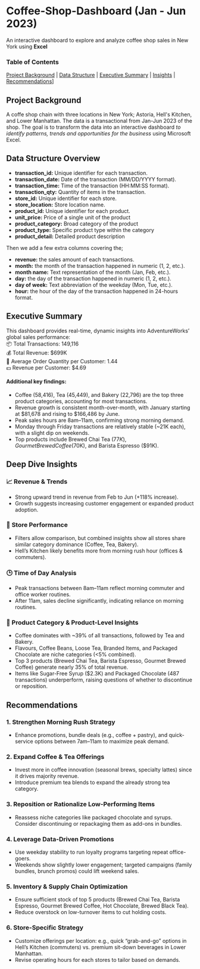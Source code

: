 # Coffee-Shop-Dashboard (Jan - Jun 2023)
An interactive dashboard to explore and analyze coffee shop sales in New York using **Excel**

### Table of Contents
[Project Background](#project-background) | 
[Data Structure](#data-structure-overview) | 
[Executive Summary](#executive-summary) | 
[Insights](#deep-dive-insights) | 
[Recommendations](#recommendations)]

## **Project Background**
A coffe shop chain with three locations in New York; Astoria, Hell's Kitchen, and Lower Manhattan. The data is a transactional from Jan-Jun 2023 of the shop. The goal is to transform the data into an interactive dashboard _to identify patterns, trends and opportunities for the business_ using Microsoft Excel.

## **Data Structure Overview**

- **transaction_id:** Unique identifier for each transaction.
- **transaction_date:** Date of the transaction (MM/DD/YYYY format).
- **transaction_time:** Time of the transaction (HH:MM:SS format).
- **transaction_qty:** Quantity of items in the transaction.
- **store_id:** Unique identifier for each store.
- **store_location:** Store location name.
- **product_id:** Unique identifier for each product.
- **unit_price:** Price of a single unit of the product
- **product_category:** Broad category of the product
- **product_type:** Specific product type within the category
- **product_detail:** Detailed product description

Then we add a few extra columns covering the;
- **revenue:** the sales amount of each transactions.
- **month:** the month of the transaction happened in numeric (1, 2, etc.).
- **month name:** Text representation of the month (Jan, Feb, etc.).
- **day:** the day of the transaction happened in numeric (1, 2, etc.).
- **day of week:** Text abbreviation of the weekday (Mon, Tue, etc.).
- **hour:** the hour of the day of the transaction happened in 24-hours format.
  
## **Executive Summary**

This dashboard provides real-time, dynamic insights into AdventureWorks’ global sales performance:<br/>
📦 Total Transactions: 149,116 <br/>
💰 Total Revenue: $699K <br/>
👥 Average Order Quantity per Customer: 1.44 <br/>
💵 Revenue per Customer: $4.69 <br/>

#### Additional key findings:
- Coffee (58,416), Tea (45,449), and Bakery (22,796) are the top three product categories, accounting for most transactions.
- Revenue growth is consistent month-over-month, with January starting at $81,678 and rising to $166,486 by June.
- Peak sales hours are 8am–11am, confirming strong morning demand.
- Monday through Friday transactions are relatively stable (~21K each), with a slight dip on weekends.
- Top products include Brewed Chai Tea ($77K), Gourmet Brewed Coffee ($70K), and Barista Espresso ($91K).

## **Deep Dive Insights**

### 📈 **Revenue & Trends**
- Strong upward trend in revenue from Feb to Jun (+118% increase).
- Growth suggests increasing customer engagement or expanded product adoption.

### 🏪 **Store Performance**
- Filters allow comparison, but combined insights show all stores share similar category dominance (Coffee, Tea, Bakery).
- Hell’s Kitchen likely benefits more from morning rush hour (offices & commuters).

### 🕒 **Time of Day Analysis**
- Peak transactions between 8am–11am reflect morning commuter and office worker routines.
- After 11am, sales decline significantly, indicating reliance on morning routines.

### 🥐 Product Category & Product-Level Insights
- Coffee dominates with ~39% of all transactions, followed by Tea and Bakery.
- Flavours, Coffee Beans, Loose Tea, Branded Items, and Packaged Chocolate are niche categories (<5% combined).
- Top 3 products (Brewed Chai Tea, Barista Espresso, Gourmet Brewed Coffee) generate nearly 35% of total revenue.
- Items like Sugar-Free Syrup ($2.3K) and Packaged Chocolate (487 transactions) underperform, raising questions of whether to discontinue or reposition.

## **Recommendations**

### 1. Strengthen Morning Rush Strategy
- Enhance promotions, bundle deals (e.g., coffee + pastry), and quick-service options between 7am–11am to maximize peak demand.

### 2. Expand Coffee & Tea Offerings
- Invest more in coffee innovation (seasonal brews, specialty lattes) since it drives majority revenue.
- Introduce premium tea blends to expand the already strong tea category.

### 3. Reposition or Rationalize Low-Performing Items
- Reassess niche categories like packaged chocolate and syrups. Consider discontinuing or repackaging them as add-ons in bundles.

### 4. Leverage Data-Driven Promotions
- Use weekday stability to run loyalty programs targeting repeat office-goers.
- Weekends show slightly lower engagement; targeted campaigns (family bundles, brunch promos) could lift weekend sales.

### 5. Inventory & Supply Chain Optimization
- Ensure sufficient stock of top 5 products (Brewed Chai Tea, Barista Espresso, Gourmet Brewed Coffee, Hot Chocolate, Brewed Black Tea).
- Reduce overstock on low-turnover items to cut holding costs.

### 6. Store-Specific Strategy
- Customize offerings per location: e.g., quick “grab-and-go” options in Hell’s Kitchen (commuters) vs. premium sit-down beverages in Lower Manhattan.
- Revise operating hours for each stores to tailor based on demands.
